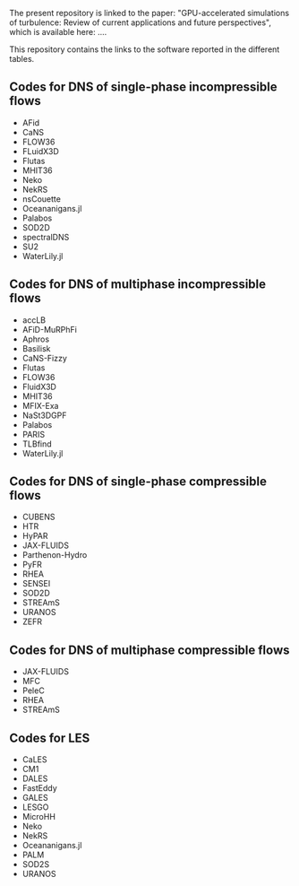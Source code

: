 The present repository is linked to the paper: "GPU-accelerated simulations of turbulence: Review of current applications and future perspectives", which is available here: 
....

This repository contains the links to the software reported in the different tables.

## Codes for DNS of single-phase incompressible flows
- AFid
- CaNS
- FLOW36
- FLuidX3D
- Flutas
- MHIT36 
- Neko 
- NekRS
- nsCouette
- Oceananigans.jl 
- Palabos
- SOD2D
- spectralDNS
- SU2
- WaterLily.jl


## Codes for DNS of multiphase incompressible flows
- accLB 
- AFiD-MuRPhFi 
- Aphros 
- Basilisk 
- CaNS-Fizzy 
- Flutas 
- FLOW36 
- FluidX3D 
- MHIT36 
- MFIX-Exa 
- NaSt3DGPF 
- Palabos 
- PARIS 
- TLBfind 
- WaterLily.jl 


## Codes for DNS of single-phase compressible flows
- CUBENS
- HTR
- HyPAR
- JAX-FLUIDS
- Parthenon-Hydro
- PyFR
- RHEA
- SENSEI
- SOD2D
- STREAmS
- URANOS
- ZEFR


## Codes for DNS of multiphase compressible flows
- JAX-FLUIDS
- MFC
- PeleC
- RHEA
- STREAmS


## Codes for LES
- CaLES
- CM1
- DALES
- FastEddy
- GALES
- LESGO
- MicroHH
- Neko
- NekRS
- Oceananigans.jl
- PALM
- SOD2S
- URANOS



